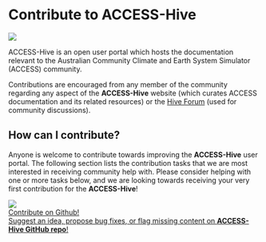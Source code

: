 # Contribute to ACCESS-Hive

<img class="rectangular-img img-cover with-border" src="../../assets/how-to-contribute-img.jpg" loading="lazy"/>

ACCESS-Hive is an open user portal which hosts the documentation relevant to the Australian Community Climate and Earth System Simulator (ACCESS) community.

Contributions are encouraged from any member of the community regarding any aspect of the **ACCESS-Hive** website (which curates ACCESS documentation and its related resources) or the <a href="https://forum.access-hive.org.au" target="_blank">Hive Forum</a> (used for community discussions).

## How can I contribute?

Anyone is welcome to contribute towards improving the **ACCESS-Hive** user portal. The following section lists the contribution tasks that we are most interested in receiving community help with. Please consider helping with one or more tasks below, and we are looking towards receiving your very first contribution for the **ACCESS-Hive**!

<div class="card-container">
    <a href="/about/contribute/contribute_on_github" class="horizontal-card">
        <div class="card-image-container">
            <img class="img-contain white-background" src="/assets/github-how-to-contribute.jpg">
        </div>
        <div class="card-text-container with-padding">
            <div class="bold">
                <i class="fa-brands fa-github"></i>
                Contribute on Github!
            </div>
            <span class="with-padding">
                Suggest an idea, propose bug fixes, or flag missing content on <b>ACCESS-Hive GitHub repo</b>! 
            </span>
        </div>
    </a>
</div>

[^1]: _"How to contribute" sample image source_: <a href="https://www.freepik.com/free-vector/team-crisis-managers-solving-businessman-problems-employees-with-lightbulb-unraveling-tangle-vector-illustration-teamwork-solution-management-concept_10613678.htm#query=teamwork%20cartoon&position=18&from_view=keyword&track=ais" target="_blank">Image by pch.vector</a> on Freepik
[^3]: _"Contribute to github?" sample image source_:<a href="https://www.freepik.com/free-vector/business-idea-generation-plan-development-pensive-man-with-lightbulb-cartoon-character-technical-mindset-entrepreneurial-mind-brainstorming-process_11668582.htm#page=9&query=idea%20cartoon&position=30&from_view=search&track=ais" target="_blank">Image by vectorjuice</a> on Freepik
